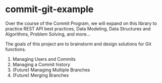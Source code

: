 # commit-git-example

Over the course of the Commit Program, we will expand on this library to practice REST API best practices, Data Modeling, Data Structures and Algorithms, Problem Solving, and more...

The goals of this project are to brainstorm and design solutions for Git functions. 

1. Managing Users and Commits
2. Managing a Commit history
3. (Future) Managing Multiple Branches
4. (Future) Merging Branches